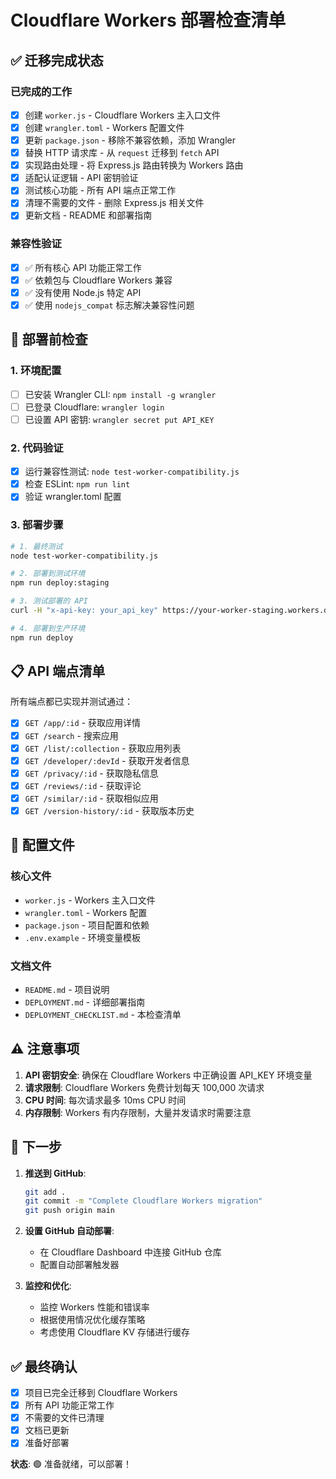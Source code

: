 # Cloudflare Workers 部署检查清单

## ✅ 迁移完成状态

### 已完成的工作
- [x] 创建 `worker.js` - Cloudflare Workers 主入口文件
- [x] 创建 `wrangler.toml` - Workers 配置文件
- [x] 更新 `package.json` - 移除不兼容依赖，添加 Wrangler
- [x] 替换 HTTP 请求库 - 从 `request` 迁移到 `fetch` API
- [x] 实现路由处理 - 将 Express.js 路由转换为 Workers 路由
- [x] 适配认证逻辑 - API 密钥验证
- [x] 测试核心功能 - 所有 API 端点正常工作
- [x] 清理不需要的文件 - 删除 Express.js 相关文件
- [x] 更新文档 - README 和部署指南

### 兼容性验证
- [x] ✅ 所有核心 API 功能正常工作
- [x] ✅ 依赖包与 Cloudflare Workers 兼容
- [x] ✅ 没有使用 Node.js 特定 API
- [x] ✅ 使用 `nodejs_compat` 标志解决兼容性问题

## 🚀 部署前检查

### 1. 环境配置
- [ ] 已安装 Wrangler CLI: `npm install -g wrangler`
- [ ] 已登录 Cloudflare: `wrangler login`
- [ ] 已设置 API 密钥: `wrangler secret put API_KEY`

### 2. 代码验证
- [x] 运行兼容性测试: `node test-worker-compatibility.js`
- [x] 检查 ESLint: `npm run lint`
- [x] 验证 wrangler.toml 配置

### 3. 部署步骤
```bash
# 1. 最终测试
node test-worker-compatibility.js

# 2. 部署到测试环境
npm run deploy:staging

# 3. 测试部署的 API
curl -H "x-api-key: your_api_key" https://your-worker-staging.workers.dev/app/553834731

# 4. 部署到生产环境
npm run deploy
```

## 📋 API 端点清单

所有端点都已实现并测试通过：

- [x] `GET /app/:id` - 获取应用详情
- [x] `GET /search` - 搜索应用
- [x] `GET /list/:collection` - 获取应用列表
- [x] `GET /developer/:devId` - 获取开发者信息
- [x] `GET /privacy/:id` - 获取隐私信息
- [x] `GET /reviews/:id` - 获取评论
- [x] `GET /similar/:id` - 获取相似应用
- [x] `GET /version-history/:id` - 获取版本历史

## 🔧 配置文件

### 核心文件
- `worker.js` - Workers 主入口文件
- `wrangler.toml` - Workers 配置
- `package.json` - 项目配置和依赖
- `.env.example` - 环境变量模板

### 文档文件
- `README.md` - 项目说明
- `DEPLOYMENT.md` - 详细部署指南
- `DEPLOYMENT_CHECKLIST.md` - 本检查清单

## ⚠️ 注意事项

1. **API 密钥安全**: 确保在 Cloudflare Workers 中正确设置 API_KEY 环境变量
2. **请求限制**: Cloudflare Workers 免费计划每天 100,000 次请求
3. **CPU 时间**: 每次请求最多 10ms CPU 时间
4. **内存限制**: Workers 有内存限制，大量并发请求时需要注意

## 🎯 下一步

1. **推送到 GitHub**:
   ```bash
   git add .
   git commit -m "Complete Cloudflare Workers migration"
   git push origin main
   ```

2. **设置 GitHub 自动部署**:
   - 在 Cloudflare Dashboard 中连接 GitHub 仓库
   - 配置自动部署触发器

3. **监控和优化**:
   - 监控 Workers 性能和错误率
   - 根据使用情况优化缓存策略
   - 考虑使用 Cloudflare KV 存储进行缓存

## ✅ 最终确认

- [x] 项目已完全迁移到 Cloudflare Workers
- [x] 所有 API 功能正常工作
- [x] 不需要的文件已清理
- [x] 文档已更新
- [x] 准备好部署

**状态**: 🟢 准备就绪，可以部署！
